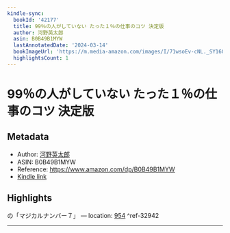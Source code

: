 ```yaml
---
kindle-sync:
  bookId: '42177'
  title: 99％の人がしていない たった１％の仕事のコツ 決定版
  author: 河野英太郎
  asin: B0B49B1MYW
  lastAnnotatedDate: '2024-03-14'
  bookImageUrl: 'https://m.media-amazon.com/images/I/71wsoEv-cNL._SY160.jpg'
  highlightsCount: 1
---
```

# 99％の人がしていない たった１％の仕事のコツ 決定版
## Metadata
* Author: [河野英太郎](https://www.amazon.comundefined)
* ASIN: B0B49B1MYW
* Reference: https://www.amazon.com/dp/B0B49B1MYW
* [Kindle link](kindle://book?action=open&asin=B0B49B1MYW)

## Highlights
の「マジカルナンバー７」 — location: [954](kindle://book?action=open&asin=B0B49B1MYW&location=954) ^ref-32942

---
